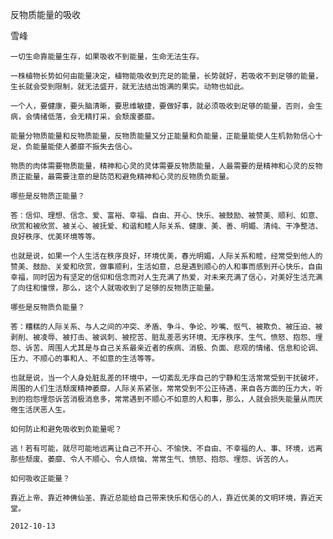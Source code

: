 反物质能量的吸收

雪峰


    一切生命靠能量生存，如果吸收不到能量，生命无法生存。

    一株植物长势如何由能量决定，植物能吸收到充足的能量，长势就好，若吸收不到足够的能量，生长就会受到限制，就无法盛开，就无法结出饱满的果实。动物也如此。

    一个人，要健康，要头脑清晰，要思维敏捷，要做好事，就必须吸收到足够的能量，否则，会生病，会情绪低落，会无精打采，会颓废萎靡。

    能量分物质能量和反物质能量，反物质能量又分正能量和负能量，正能量能使人生机勃勃信心十足，负能量能使人萎靡不振失去信心。

    物质的肉体需要物质能量，精神和心灵的灵体需要反物质能量，人最需要的是精神和心灵的反物质正能量，最需要注意的是防范和避免精神和心灵的反物质负能量。

    哪些是反物质正能量？

    答：信仰、理想、信念、爱、富裕、幸福、自由、开心、快乐、被鼓励、被赞美、顺利、如意、欣赏和被欣赏、被关心、被抚爱、和谐和睦人际关系、健康、美、善、明媚、清纯、干净整洁、良好秩序、优美环境等等。

    也就是说，如果一个人生活在秩序良好，环境优美，春光明媚，人际关系和睦，经常受到他人的赞美、鼓励、关爱和欣赏，做事顺利，生活如意，总是遇到顺心的人和事而感到开心快乐，自由幸福，同时因为有坚定的信仰和信念而对人生充满了热爱，对未来充满了信心，对美好生活充满了向往和憧憬，那么，这个人就吸收到了足够的反物质正能量。

    哪些是反物质负能量？

    答：糟糕的人际关系、与人之间的冲突、矛盾、争斗、争论、吵嘴、怄气、被欺负、被压迫、被剥削、被凌辱、被打击、被讽刺、被挖苦、脏乱差恶劣环境、无序秩序、生气、愤怒、抱怨、埋怨、诉苦、周围人尤其是与自己关系最亲近者的疾病、消极、负面、悲观的情绪、信息和论调、压力、不顺心的事和人、不如意的生活等等。

    也就是说，当一个人身处脏乱差的环境中，一切紊乱无序自己的宁静和生活常常受到干扰破坏，周围的人们生活颓废精神萎靡，人际关系紧张，常常受到不公正待遇，来自各方面的压力大，听到的抱怨埋怨诉苦消极消息多，常常遇到不顺心不如意的人和事，那么，人就会损失能量从而厌倦生活厌恶人生。

    如何防止和避免吸收到负能量呢？

    逃！若有可能，就尽可能地远离让自己不开心、不愉快、不自由、不幸福的人、事、环境，远离那些颓废、萎靡、令人不顺心、令人烦恼、常常生气、愤怒、抱怨、埋怨、诉苦的人。

    如何吸收正能量？

    靠近上帝、靠近神佛仙圣、靠近总能给自己带来快乐和信心的人，靠近优美的文明环境，靠近天堂。

    2012-10-13



